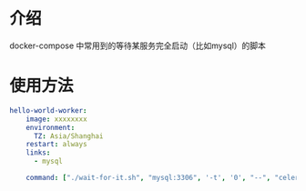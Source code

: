 # 介绍

docker-compose 中常用到的等待某服务完全启动（比如mysql）的脚本

# 使用方法

```yaml
hello-world-worker:
    image: xxxxxxxx
    environment:
      TZ: Asia/Shanghai
    restart: always
    links:
      - mysql

    command: ["./wait-for-it.sh", "mysql:3306", '-t', '0', "--", "celery", "-A", "add_tasks.celery_app", "worker", "-c", "2", "-l", "info"]

```
